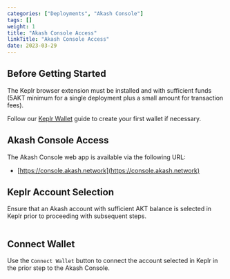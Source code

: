 ```yaml
---
categories: ["Deployments", "Akash Console"]
tags: []
weight: 1
title: "Akash Console Access"
linkTitle: "Akash Console Access"
date: 2023-03-29
---
```


## Before Getting Started

The Keplr browser extension must be installed and with sufficient funds (5AKT minimum for a single deployment plus a small amount for transaction fees).

Follow our [Keplr Wallet](../../../tokens-and-wallets/keplr.md) guide to create your first wallet if necessary.

## &#x20;Akash Console Access

The Akash Console web app is available via the following URL:

* [https://console.akash.network](https://console.akash.network)

## Keplr Account Selection

Ensure that an Akash account with sufficient AKT balance is selected in Keplr prior to proceeding with subsequent steps.

<figure><img src="../../../.gitbook/assets/akashConsoleKeplr.png" alt=""><figcaption></figcaption></figure>

## Connect Wallet

Use the `Connect Wallet` button to connect the account selected in Keplr in the prior step to the Akash Console.

<figure><img src="../../../.gitbook/assets/akashConsoleConnectWallet.png" alt=""><figcaption></figcaption></figure>
